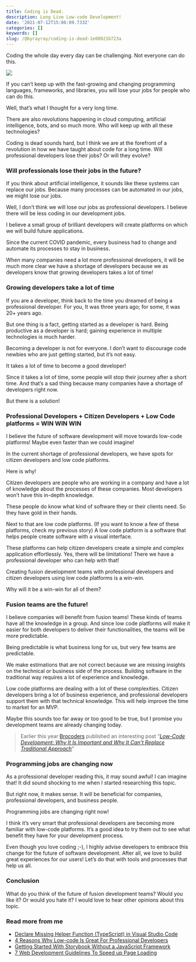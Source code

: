 ```yaml
---
title: Coding is Dead.
description: Long Live Low-code Development!
date: '2021-07-12T15:06:09.733Z'
categories: []
keywords: []
slug: /@byrayray/coding-is-dead-1e08021b723a
---
```


Coding the whole day every day can be challenging. Not everyone can do this.

![](/Users/devbyrayray/Downloads/medium-export-a7b31d8cfbafc479a349e86525a0598d57555fb548cdfad5aa20f48d7b4db09d/posts/md_1664876347726/img/0__BuaaWbGzjp70h3__8.jpg)

If you can’t keep up with the fast-growing and changing programming languages, frameworks, and libraries, you will lose your jobs for people who can do this.

Well, that’s what I thought for a very long time.

There are also revolutions happening in cloud computing, artificial intelligence, bots, and so much more. Who will keep up with all these technologies?

Coding is dead sounds hard, but I think we are at the forefront of a revolution in how we have taught about code for a long time. Will professional developers lose their jobs? Or will they evolve?

### Will professionals lose their jobs in the future?

If you think about artificial intelligence, it sounds like these systems can replace our jobs. Because many processes can be automated in our jobs, we might lose our jobs.

Well, I don’t think we will lose our jobs as professional developers. I believe there will be less coding in our development jobs.

I believe a small group of brilliant developers will create platforms on which we will build future applications.

Since the current COVID pandemic, every business had to change and automate its processes to stay in business.

When many companies need a lot more professional developers, it will be much more clear we have a shortage of developers because we as developers know that growing developers takes a lot of time!

### Growing developers take a lot of time

If you are a developer, think back to the time you dreamed of being a professional developer. For you, It was three years ago; for some, it was 20+ years ago.

But one thing is a fact, getting started as a developer is hard. Being productive as a developer is hard; gaining experience in multiple technologies is much harder.

Becoming a developer is not for everyone. I don’t want to discourage code newbies who are just getting started, but it’s not easy.

It takes a lot of time to become a good developer!

Since it takes a lot of time, some people will stop their journey after a short time. And that’s a sad thing because many companies have a shortage of developers right now.

But there is a solution!

### Professional Developers + Citizen Developers + Low Code platforms = WIN WIN WIN

I believe the future of software development will move towards low-code platforms! Maybe even faster than we could imagine!

In the current shortage of professional developers, we have spots for citizen developers and low code platforms.

Here is why!

Citizen developers are people who are working in a company and have a lot of knowledge about the processes of these companies. Most developers won’t have this in-depth knowledge.

These people do know what kind of software they or their clients need. So they have gold in their hands.

Next to that are low code platforms. (If you want to know a few of these platforms, check my previous story) A low code platform is a software that helps people create software with a visual interface.

These platforms can help citizen developers create a simple and complex application effortlessly. Yes, there will be limitations! There we have a professional developer who can help with that!

Creating fusion development teams with professional developers and citizen developers using low code platforms is a win-win.

Why will it be a win-win for all of them?

### Fusion teams are the future!

I believe companies will benefit from fusion teams! These kinds of teams have all the knowledge in a group. And since low code platforms will make it easier for both developers to deliver their functionalities, the teams will be more predictable.

Being predictable is what business long for us, but very few teams are predictable.

We make estimations that are not correct because we are missing insights on the technical or business side of the process. Building software in the traditional way requires a lot of experience and knowledge.

Low code platforms are dealing with a lot of these complexities. Citizen developers bring a lot of business experience, and professional developers support them with that technical knowledge. This will help improve the time to market for an MVP.

Maybe this sounds too far away or too good to be true, but I promise you development teams are already changing today.

> Earlier this year [Brocoders](https://medium.com/u/560d9ce5e7c7) published an interesting post “[_Low-Code Development: Why It Is Important and Why It Can’t Replace Traditional Approach_](https://medium.com/brocoders-team/low-code-development-why-it-is-important-and-why-it-cant-replace-traditional-approach-f63277f0d463)”

### Programming jobs are changing now

As a professional developer reading this, it may sound awful! I can imagine that! It did sound shocking to me when I started researching this topic.

But right now, it makes sense. It will be beneficial for companies, professional developers, and business people.

Programming jobs are changing right now!

I think it’s very smart that professional developers are becoming more familiar with low-code platforms. It’s a good idea to try them out to see what benefit they have for your development process.

Even though you love coding ;-), I highly advise developers to embrace this change for the future of software development. After all, we love to build great experiences for our users! Let’s do that with tools and processes that help us all.

### Conclusion

What do you think of the future of fusion development teams? Would you like it? Or would you hate it? I would love to hear other opinions about this topic.

### Read more from me

*   [Declare Missing Helper Function (TypeScript) in Visual Studio Code](https://medium.com/dev-together/declare-missing-helper-function-typescript-in-visual-studio-code-c058ea72de8d)
*   [4 Reasons Why Low-code Is Great For Professional Developers](https://javascript.plainenglish.io/4-reasons-why-low-code-is-great-for-professional-developers-f374c3ba4182)
*   [Getting Started With Storybook Without a JavaScript Framework](https://betterprogramming.pub/getting-started-with-storybook-without-a-javascript-framework-c2968d3f3d9f)
*   [7 Web Development Guidelines To Speed up Page Loading](https://betterprogramming.pub/7-web-development-guidelines-to-speed-up-page-loading-e8f0e13a53b)